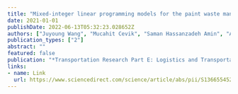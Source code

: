 ```yaml
---
title: "Mixed-integer linear programming models for the paint waste management problem"
date: 2021-01-01
publishDate: 2022-06-13T05:32:23.028652Z
authors: ["Juyoung Wang", "Mucahit Cevik", "Saman Hassanzadeh Amin", "Amir Ali Parsaee"]
publication_types: ["2"]
abstract: ""
featured: false
publication: "*Transportation Research Part E: Logistics and Transportation Review*"
links:
- name: Link
  url: https://www.sciencedirect.com/science/article/abs/pii/S1366554521001149
---
```


